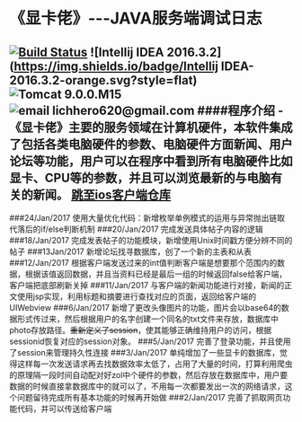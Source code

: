 # 《显卡佬》---JAVA服务端调试日志
[![Build Status](https://travis-ci.org/liangzaize/Java.svg?branch=master)](https://travis-ci.org/liangzaize/Java)
![Intellij IDEA 2016.3.2](https://img.shields.io/badge/Intellij IDEA-2016.3.2-orange.svg?style=flat)
![Tomcat 9.0.0.M15](https://img.shields.io/badge/Tomcat-9.0.0.M15-blue.svg?style=flat)
![email lichhero620@gmail.com](https://img.shields.io/badge/email-lichhero620@gmail.com-yellow.svg?style=flat)
####程序介绍
-《显卡佬》主要的服务领域在计算机硬件，本软件集成了包括各类电脑硬件的参数、电脑硬件方面新闻、用户论坛等功能，用户可以在程序中看到所有电脑硬件比如显卡、CPU等的参数，并且可以浏览最新的与电脑有关的新闻。
[跳至ios客户端仓库](https://github.com/liangzaize/IOS)
---
###24/Jan/2017
使用大量优化代码：新增枚举单例模式的运用与异常抛出链取代落后的if/else判断机制
###20/Jan/2017
完成发送具体帖子内容的逻辑
###18/Jan/2017
完成发表帖子的功能模块，新增使用Unix时间戳方便分辨不同的帖子
###13Jan/2017
新增论坛找寻数据库，创了一个新的主表和从表
###12/Jan/2017
根据客户端发送过来的int值判断客户端是想要那个范围内的数据，根据该值返回数据，并且当资料已经是最后一组的时候返回false给客户端，客户端把底部刷新关掉
###11/Jan/2017
与客户端的新闻功能进行对接，新闻的正文使用jsp实现，利用标题和摘要进行查找对应的页面，返回给客户端的UIWebview
###6/Jan/2017
新增了更改头像图片的功能，图片会以base64的数据形式传过来，然后根据用户的名字创建一个同名的txt文件来存放，数据库中photo存放路径。~~重新定义了session~~，使其能够正确维持用户的访问，根据sessionid恢复对应的session对象。
###5/Jan/2017
完善了登录功能，并且使用了session来管理持久性连接
###3/Jan/2017
单纯增加了一些显卡的数据库，觉得这样每一次发送请求再去找数据效率太低了，占用了大量的时间，打算利用爬虫的原理隔一段时间自动配对好zol中个硬件的参数，然后存放在数据库中，用户要数据的时候直接拿数据库中的就可以了，不用每一次都要发出一次的网络请求，这个问题留待完成所有基本功能的时候再开始做
###2/Jan/2017
完善了抓取网页功能代码，并可以传送给客户端
